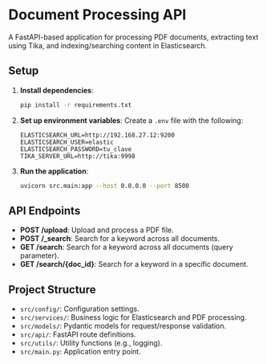 # Document Processing API

A FastAPI-based application for processing PDF documents, extracting text using Tika, and indexing/searching content in Elasticsearch.

## Setup

1. **Install dependencies**:
   ```bash
   pip install -r requirements.txt
   ```

2. **Set up environment variables**:
   Create a `.env` file with the following:
   ```
   ELASTICSEARCH_URL=http://192.168.27.12:9200
   ELASTICSEARCH_USER=elastic
   ELASTICSEARCH_PASSWORD=tu_clave
   TIKA_SERVER_URL=http://tika:9998
   ```

3. **Run the application**:
   ```bash
   uvicorn src.main:app --host 0.0.0.0 --port 8500
   ```

## API Endpoints

- **POST /upload**: Upload and process a PDF file.
- **POST /_search**: Search for a keyword across all documents.
- **GET /search**: Search for a keyword across all documents (query parameter).
- **GET /search/{doc_id}**: Search for a keyword in a specific document.

## Project Structure

- `src/config/`: Configuration settings.
- `src/services/`: Business logic for Elasticsearch and PDF processing.
- `src/models/`: Pydantic models for request/response validation.
- `src/api/`: FastAPI route definitions.
- `src/utils/`: Utility functions (e.g., logging).
- `src/main.py`: Application entry point.